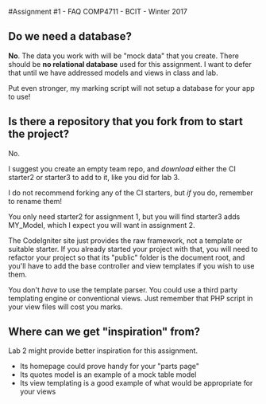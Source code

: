 #Assignment #1 - FAQ
COMP4711 - BCIT - Winter 2017

## Do we need a database?

**No**. The data you work with will be 
"mock data" that you create.
There should be **no relational database** used for this assignment.
I want to defer that until we have addressed models and views
in class and lab.

Put even stronger, my marking script will not setup a database for your app
to use!

## Is there a repository that you fork from to start the project?  
No.

I suggest you create an empty team repo, and *download* either the CI starter2 or starter3 to add to it, like you did for lab 3.

I do not recommend forking any of the CI starters, but *if* you do, remember to rename them!

You only need starter2 for assignment 1, but you will find starter3 adds MY_Model, which I expect you will want in assignment 2.

The CodeIgniter site just provides the raw framework, not a template or suitable starter.
If you already started your project with that, you will need to refactor your project so that
its "public" folder is the document root, and you'll have to add the base controller
and view templates if you wish to use them.

You don't *have* to use the template parser. You could use a third party templating engine
or conventional views. Just remember that PHP script in your view files will cost you marks.

## Where can we get "inspiration" from?

Lab 2 might provide better inspiration for this assignment.

-   Its homepage could prove handy for your "parts page"
-   Its quotes model is an example of a mock table model
-   Its view templating is a good example of what would be appropriate for your views

